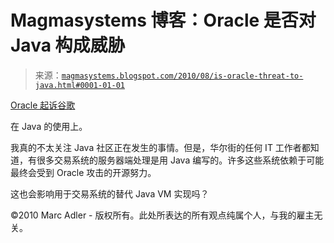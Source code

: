 <!--yml

分类：未分类

日期：2024-05-18 04:49:58

-->

# Magmasystems 博客：Oracle 是否对 Java 构成威胁

> 来源：[`magmasystems.blogspot.com/2010/08/is-oracle-threat-to-java.html#0001-01-01`](http://magmasystems.blogspot.com/2010/08/is-oracle-threat-to-java.html#0001-01-01)

[Oracle 起诉谷歌](http://arstechnica.com/tech-policy/news/2010/08/oracle-sues-google-over-use-of-java-in-android-sdk.ars)

在 Java 的使用上。

我真的不太关注 Java 社区正在发生的事情。但是，华尔街的任何 IT 工作者都知道，有很多交易系统的服务器端处理是用 Java 编写的。许多这些系统依赖于可能最终会受到 Oracle 攻击的开源努力。

这也会影响用于交易系统的替代 Java VM 实现吗？

©2010 Marc Adler - 版权所有。此处所表达的所有观点纯属个人，与我的雇主无关。
